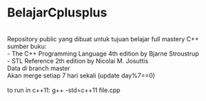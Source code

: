 # BelajarCplusplus
<br>
Repository public yang dibuat untuk tujuan belajar full mastery C++
<br>sumber buku:
<br>- The C++ Programming Language 4th edition by Bjarne Stroustrup
<br>- STL Reference 2th edition by Nicolai M. Josuttis
<br>Data di branch master
<br>Akan merge setiap 7 hari sekali (update day%7==0)
<br>
<br>
to run in c++11: g++ -std=c++11 file.cpp
